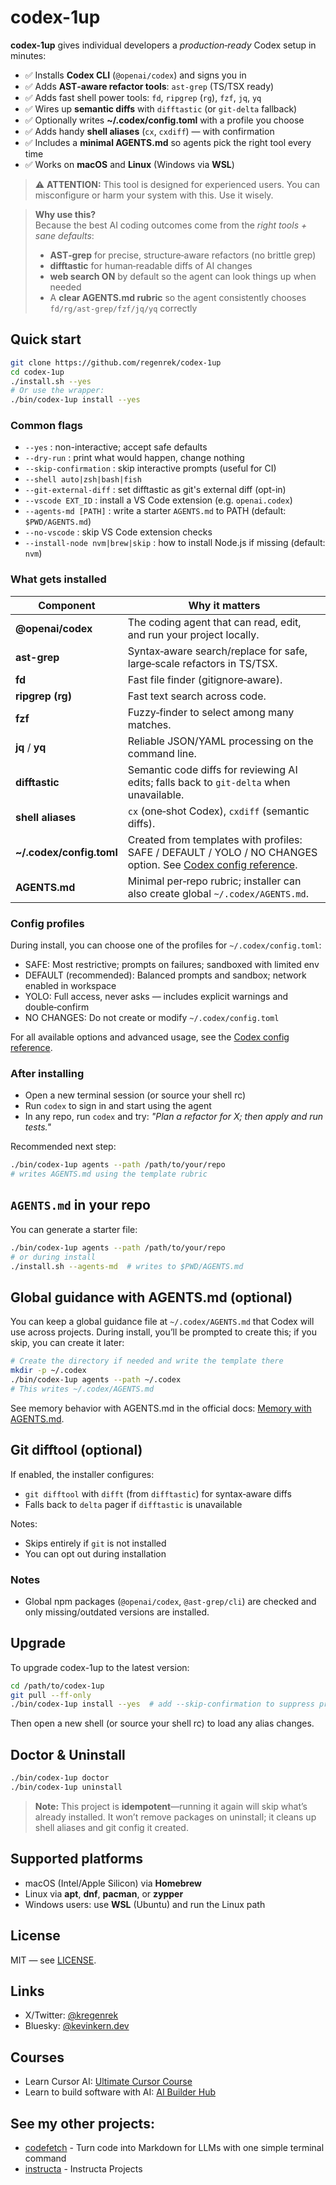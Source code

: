 # codex-1up

**codex-1up** gives individual developers a *production‑ready* Codex setup in minutes:

- ✅ Installs **Codex CLI** (`@openai/codex`) and signs you in
- ✅ Adds **AST‑aware refactor tools**: `ast-grep` (TS/TSX ready)
- ✅ Adds fast shell power tools: `fd`, `ripgrep` (`rg`), `fzf`, `jq`, `yq`
- ✅ Wires up **semantic diffs** with `difftastic` (or `git-delta` fallback)
- ✅ Optionally writes **~/.codex/config.toml** with a profile you choose
- ✅ Adds handy **shell aliases** (`cx`, `cxdiff`) — with confirmation
- ✅ Includes a **minimal AGENTS.md** so agents pick the right tool every time
- ✅ Works on **macOS** and **Linux** (Windows via **WSL**)

> ⚠️ **ATTENTION:** This tool is designed for experienced users. You can misconfigure or harm your system with this. Use it wisely.

> **Why use this?**  
> Because the best AI coding outcomes come from the *right tools + sane defaults*:
> - **AST‑grep** for precise, structure‑aware refactors (no brittle grep)  
> - **difftastic** for human‑readable diffs of AI changes  
> - **web search ON** by default so the agent can look things up when needed  
> - A **clear AGENTS.md rubric** so the agent consistently chooses `fd/rg/ast-grep/fzf/jq/yq` correctly

## Quick start

```bash
git clone https://github.com/regenrek/codex-1up
cd codex-1up
./install.sh --yes
# Or use the wrapper:
./bin/codex-1up install --yes
```

### Common flags

- `--yes`                  : non-interactive; accept safe defaults
- `--dry-run`              : print what would happen, change nothing
- `--skip-confirmation`    : skip interactive prompts (useful for CI)
- `--shell auto|zsh|bash|fish`
- `--git-external-diff`    : set difftastic as git's external diff (opt-in)
- `--vscode EXT_ID`        : install a VS Code extension (e.g. `openai.codex`)
- `--agents-md [PATH]`     : write a starter `AGENTS.md` to PATH (default: `$PWD/AGENTS.md`)
- `--no-vscode`            : skip VS Code extension checks
- `--install-node nvm|brew|skip` : how to install Node.js if missing (default: `nvm`)

### What gets installed

| Component                 | Why it matters                                                                          |
| ------------------------- | --------------------------------------------------------------------------------------- |
| **@openai/codex**         | The coding agent that can read, edit, and run your project locally.                     |
| **ast-grep**              | Syntax‑aware search/replace for safe, large‑scale refactors in TS/TSX.                  |
| **fd**                    | Fast file finder (gitignore‑aware).                                                     |
| **ripgrep (rg)**          | Fast text search across code.                                                           |
| **fzf**                   | Fuzzy‑finder to select among many matches.                                              |
| **jq** / **yq**           | Reliable JSON/YAML processing on the command line.                                      |
| **difftastic**            | Semantic code diffs for reviewing AI edits; falls back to `git-delta` when unavailable. |
| **shell aliases**         | `cx` (one‑shot Codex), `cxdiff` (semantic diffs).                                       |
| **\~/.codex/config.toml** | Created from templates with profiles: SAFE / DEFAULT / YOLO / NO CHANGES option. See [Codex config reference](https://github.com/openai/codex/blob/main/docs/config.md). |
| **AGENTS.md**             | Minimal per‑repo rubric; installer can also create global `~/.codex/AGENTS.md`.         |



### Config profiles

During install, you can choose one of the profiles for `~/.codex/config.toml`:

- SAFE: Most restrictive; prompts on failures; sandboxed with limited env
- DEFAULT (recommended): Balanced prompts and sandbox; network enabled in workspace
- YOLO: Full access, never asks — includes explicit warnings and double‑confirm
- NO CHANGES: Do not create or modify `~/.codex/config.toml`

For all available options and advanced usage, see the [Codex config reference](https://github.com/openai/codex/blob/main/docs/config.md).

### After installing

- Open a new terminal session (or source your shell rc)
- Run `codex` to sign in and start using the agent
- In any repo, run `codex` and try: *"Plan a refactor for X; then apply and run tests."*

Recommended next step:

```bash
./bin/codex-1up agents --path /path/to/your/repo
# writes AGENTS.md using the template rubric
```

## `AGENTS.md` in your repo

You can generate a starter file:

```bash
./bin/codex-1up agents --path /path/to/your/repo
# or during install
./install.sh --agents-md  # writes to $PWD/AGENTS.md
```

## Global guidance with AGENTS.md (optional)

You can keep a global guidance file at `~/.codex/AGENTS.md` that Codex will use across projects. During install, you’ll be prompted to create this; if you skip, you can create it later:

```bash
# Create the directory if needed and write the template there
mkdir -p ~/.codex
./bin/codex-1up agents --path ~/.codex
# This writes ~/.codex/AGENTS.md
```

See memory behavior with AGENTS.md in the official docs: [Memory with AGENTS.md](https://github.com/openai/codex/blob/main/docs/getting-started.md#memory-with-agentsmd).

## Git difftool (optional)

If enabled, the installer configures:

- `git difftool` with `difft` (from `difftastic`) for syntax‑aware diffs
- Falls back to `delta` pager if `difftastic` is unavailable

Notes:
- Skips entirely if `git` is not installed
- You can opt out during installation

### Notes
- Global npm packages (`@openai/codex`, `@ast-grep/cli`) are checked and only missing/outdated versions are installed.

## Upgrade

To upgrade codex-1up to the latest version:

```bash
cd /path/to/codex-1up
git pull --ff-only
./bin/codex-1up install --yes  # add --skip-confirmation to suppress prompts
```

Then open a new shell (or source your shell rc) to load any alias changes.

## Doctor & Uninstall

```bash
./bin/codex-1up doctor
./bin/codex-1up uninstall
```

> **Note:** This project is **idempotent**—running it again will skip what’s already installed. It won’t remove packages on uninstall; it cleans up shell aliases and git config it created.

## Supported platforms

- macOS (Intel/Apple Silicon) via **Homebrew**
- Linux via **apt**, **dnf**, **pacman**, or **zypper**
- Windows users: use **WSL** (Ubuntu) and run the Linux path

## License

MIT — see [LICENSE](LICENSE).

## Links

- X/Twitter: [@kregenrek](https://x.com/kregenrek)
- Bluesky: [@kevinkern.dev](https://bsky.app/profile/kevinkern.dev)

## Courses
- Learn Cursor AI: [Ultimate Cursor Course](https://www.instructa.ai/en/cursor-ai)
- Learn to build software with AI: [AI Builder Hub](https://www.instructa.ai)

## See my other projects:

* [codefetch](https://github.com/regenrek/codefetch) - Turn code into Markdown for LLMs with one simple terminal command
* [instructa](https://github.com/orgs/instructa/repositories) - Instructa Projects